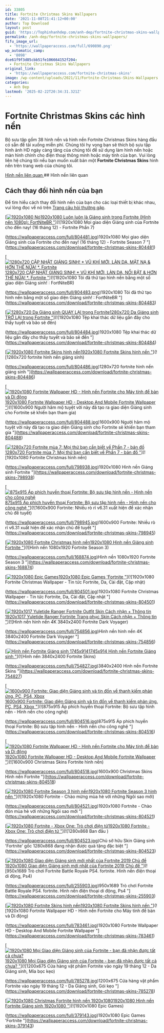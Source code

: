 ```yaml
---
id: 33805
title: Fortnite Christmas Skins Wallpapers
date: '2021-11-08T21:41:12+00:00'
author: Top Download
layout: post
guid: 'https://Tophinhanhdep.com/anh-dep/fortnite-christmas-skins-wallpapers/'
permalink: /anh-dep/fortnite-christmas-skins-wallpapers/
fifu_image_url:
  - 'https://wallpaperaccess.com/full/690890.png'
wp_automatic_camp:
  - '8098'
dce61f9f3d85cbb51fe106664152f204:
  - Fortnite Christmas Skins Wallpapers
original_link:
  - 'https://wallpaperaccess.com/fortnite-christmas-skins'
image: /wp-content/uploads/2021/11/Fortnite-Christmas-Skins-Wallpapers.png
categories:
  - Ảnh Đẹp
lastmod: '2025-02-22T20:34:31.321Z'
---
```

# Fortnite Christmas Skins các hình nền

Bộ sưu tập gồm 38 hình nền và hình nền Fortnite Christmas Skins hàng đầu có sẵn để tải xuống miễn phí. Chúng tôi hy vọng bạn sẽ thích bộ sưu tập hình ảnh HD ngày càng tăng của chúng tôi để sử dụng làm hình nền hoặc màn hình chính cho điện thoại thông minh hoặc máy tính của bạn. Vui lòng liên hệ chúng tôi nếu bạn muốn xuất bản một **Fortnite Christmas Skins** hình nền trên trang web của chúng tôi.

[Hình nền liên quan ](#related) ## Hình nền liên quan

## Cách thay đổi hình nền của bạn

Để tìm hiểu cách thay đổi hình nền của bạn cho các loại thiết bị khác nhau, vui lòng đọc về nó trên [Trang câu hỏi thường gặp](https://tophinhanhdep.com/faq/).

  
[[![1920x1080 Nó](https://wallpaperaccess.com/full/690890.png)1920x1080 Luôn luôn là Giáng sinh trong Fortnite (Hình nền 1080p): FortNiteBR "](https://wallpaperaccess.com/download/fortnite-christmas-skins-690890)](![1920x1080 Mọi giao diện Giáng sinh của Fortnite cho đến nay!  (16 tháng 12) - Fortnite Phần 7)

(https://wallpaperaccess.com/full/804481.jpg)1920x1080 Mọi giao diện Giáng sinh của Fortnite cho đến nay! (16 tháng 12) - Fortnite Season 7 "](https://wallpaperaccess.com/download/fortnite-christmas-skins-804481)

[[![1280x720 CẬP NHẬT GIÁNG SINH!  * VŨ KHÍ MỚI, LÀN DA, MẶT NẠ & HƠN THẾ NỮA! *.  Fortnite](https://wallpaperaccess.com/full/705648.jpg)1280x720 CẬP NHẬT GIÁNG SINH! \* VŨ KHÍ MỚI, LÀN DA, NỔI BẬT &amp; HƠN THẾ NỮA! \*. Fortnite "](https://wallpaperaccess.com/download/fortnite-christmas-skins-705648)](![1920x1080 Tôi đã thử tạo hình nền bằng một số giao diện Giáng sinh!  : FortNiteBR)

(https://wallpaperaccess.com/full/804483.png)1920x1080 Tôi đã thử tạo hình nền bằng một số giao diện Giáng sinh! : FortNiteBR "](https://wallpaperaccess.com/download/fortnite-christmas-skins-804483)

[[![1280x720 Da Giáng sinh QUAY LẠI trong Fortnite](https://wallpaperaccess.com/full/705673.jpg)1280x720 Da Giáng sinh TRỞ LẠI trong Fortnite "](https://wallpaperaccess.com/download/fortnite-christmas-skins-705673)](![1920x1080 Tệp khai thác dữ liệu gần đây cho thấy tuyết và bão sẽ đến)

(https://wallpaperaccess.com/full/804484.jpg)1920x1080 Tệp khai thác dữ liệu gần đây cho thấy tuyết và bão sẽ đến "](https://wallpaperaccess.com/download/fortnite-christmas-skins-804484)

[[![1920x1080 Fortnite Skins hình nền](https://wallpaperaccess.com/full/670309.jpg)1920x1080 Fortnite Skins hình nền "](https://wallpaperaccess.com/download/fortnite-christmas-skins-670309)](![1280x720 fortnite hình nền giáng sinh)

(https://wallpaperaccess.com/full/804486.jpg)1280x720 fortnite hình nền giáng sinh "](https://wallpaperaccess.com/download/fortnite-christmas-skins-804486)

[[![1920x1080 Fortnite Wallpaper HD - Hình nền Fortnite cho Máy tính để bàn và Di động](https://wallpaperaccess.com/full/783443.jpg)1920x1080 Fortnite Wallpaper HD - Desktop And Mobile Fortnite Wallpaper "](https://wallpaperaccess.com/download/fortnite-christmas-skins-783443)](![1600x900 Người hâm mộ tuyệt vời này đã tạo ra giao diện Giáng sinh cho Fortnite sẽ khiến bạn tham gia)

(https://wallpaperaccess.com/full/804488.jpg)1600x900 Người hâm mộ tuyệt vời này đã tạo ra giao diện Giáng sinh cho Fortnite sẽ khiến bạn tham gia "](https://wallpaperaccess.com/download/fortnite-christmas-skins-804488)

[[![1280x720 Fortnite mùa 7: Mọi thứ bạn cần biết về Phần 7 - bản đồ](https://wallpaperaccess.com/full/804489.jpg)1280x720 Fortnite mùa 7: Mọi thứ bạn cần biết về Phần 7 - bản đồ "](https://wallpaperaccess.com/download/fortnite-christmas-skins-804489)](![1920x1080 Fortnite Christmas hình nền)

(https://wallpaperaccess.com/full/798938.jpg)1920x1080 Hình nền Giáng sinh Fortnite "](https://wallpaperaccess.com/download/fortnite-christmas-skins-798938)

[[![875x915 Áp phích huyền thoại Fortnite: Bộ sưu tập hình nền - Hình nền cho công nghệ](https://wallpaperaccess.com/full/82592.jpg)875x915 Áp phích huyền thoại Fortnite: Bộ sưu tập hình nền - Hình nền cho công nghệ "](https://wallpaperaccess.com/download/fortnite-christmas-skins-82592)](![1600x900 Fortnite: Nhiều rò rỉ v6.31 xuất hiện để xác nhận chủ đề tuyết)

(https://wallpaperaccess.com/full/798945.jpg)1600x900 Fortnite: Nhiều rò rỉ v6.31 xuất hiện để xác nhận chủ đề tuyết "](https://wallpaperaccess.com/download/fortnite-christmas-skins-798945)

[[![1920x1080 Fortnite Christmas hình nền](https://wallpaperaccess.com/full/798960.jpg)1920x1080 Hình nền Giáng sinh Fortnite "](https://wallpaperaccess.com/download/fortnite-christmas-skins-798960)](![Hình nền 1080x1920 Fortnite Season 3)

(https://wallpaperaccess.com/full/168874.jpg)Hình nền 1080x1920 Fortnite Season 3 "](https://wallpaperaccess.com/download/fortnite-christmas-skins-168874)

[[![1920x1080 Epic Games](https://wallpaperaccess.com/full/26453.jpg)1920x1080 Epic Games 'Fortnite "](https://wallpaperaccess.com/download/fortnite-christmas-skins-26453)](![1920x1080 Fortnite Christmas Wallpaper - Tin tức Fortnite, Da, Cài đặt, Cập nhật)

(https://wallpaperaccess.com/full/804501.jpg)1920x1080 Fortnite Christmas Wallpaper - Tin tức Fortnite, Da, Cài đặt, Cập nhật "](https://wallpaperaccess.com/download/fortnite-christmas-skins-804501)

[[![1920x1017 Yuletide Ranger Fortnite Outfit Skin Cách nhận + Thông tin](https://wallpaperaccess.com/full/804502.jpg)1920x1017 Yuletide Ranger Fortnite Trang phục Skin Cách nhận + Thông tin "](https://wallpaperaccess.com/download/fortnite-christmas-skins-804502)](![Hình nền hình nền 4K 3840x2400 Fortnite Dark Voyager)

(https://wallpaperaccess.com/full/754856.jpg)Hình nền hình nền 4K 3840x2400 Fortnite Dark Voyager "](https://wallpaperaccess.com/download/fortnite-christmas-skins-754856)

[[![Hình nền Fortnite Giáng sinh 1745x914](https://wallpaperaccess.com/full/783428.jpg)1745x914 Hình nền Fortnite Giáng sinh "](https://wallpaperaccess.com/download/fortnite-christmas-skins-783428)](![Hình nền 3840x2400 Fortnite Skins)

(https://wallpaperaccess.com/full/754827.jpg)3840x2400 Hình nền Fortnite Skins "](https://wallpaperaccess.com/download/fortnite-christmas-skins-754827)

[[![1600x900 Fortnite: Giao diện Giáng sinh và tin đồn về thanh kiếm phản ứng.  PC, PS4, Xbox](https://wallpaperaccess.com/full/804512.jpg)1600x900 Fortnite: Giao diện Giáng sinh và tin đồn về thanh kiếm phản ứng. PC, PS4, Xbox "](https://wallpaperaccess.com/download/fortnite-christmas-skins-804512)](![875x915 Áp phích huyền thoại Fortnite: Bộ sưu tập hình nền - Hình nền cho công nghệ)

(https://wallpaperaccess.com/full/804516.jpg)875x915 Áp phích huyền thoại Fortnite: Bộ sưu tập hình nền - Hình nền cho công nghệ "](https://wallpaperaccess.com/download/fortnite-christmas-skins-804516)

[[![1920x1080 Fortnite Wallpaper HD - Hình nền Fortnite cho Máy tính để bàn và Di động](https://wallpaperaccess.com/full/804517.jpg)1920x1080 Fortnite Wallpaper HD - Desktop And Mobile Fortnite Wallpaper "](https://wallpaperaccess.com/download/fortnite-christmas-skins-804517)](![1600x900 Christmas Skins Fortnite hình nền)

(https://wallpaperaccess.com/full/804518.jpg)1600x900 Christmas Skins Hình nền Fortnite "](https://wallpaperaccess.com/download/fortnite-christmas-skins-804518)

[[![1920x1080 Fortnite Season 3 hình nền](https://wallpaperaccess.com/full/129253.jpg)1920x1080 Fortnite Season 3 hình nền "](https://wallpaperaccess.com/download/fortnite-christmas-skins-129253)](![1920x1080 Fortnite - Chào mừng mùa hè với những Ngôi sao mới)

(https://wallpaperaccess.com/full/804521.jpg)1920x1080 Fortnite - Chào đón mùa hè với những Ngôi sao mới "](https://wallpaperaccess.com/download/fortnite-christmas-skins-804521)

[[![1920x1080 Fortnite - Xbox One: Trò chơi điện tử](https://wallpaperaccess.com/full/783439.jpg)1920x1080 Fortnite - Xbox One: Trò chơi điện tử "](https://wallpaperaccess.com/download/fortnite-christmas-skins-783439)](![1280x868 Ban đầu )

(https://wallpaperaccess.com/full/804523.jpg)Chủ sở hữu Skin Giáng sinh 'Fortnite' gốc 1280x868 đang nhận được quà tặng đặc biệt "](https://wallpaperaccess.com/download/fortnite-christmas-skins-804523)

[[![1920x1080 Giao diện Giáng sinh mới nhất của Fortnite 2019 Chủ đề](https://wallpaperaccess.com/full/783465.jpg)1920x1080 Giao diện Giáng sinh mới nhất của Fortnite 2019 Chủ đề "](https://wallpaperaccess.com/download/fortnite-christmas-skins-783465)](![950x1689 Trò chơi Fortnite Battle Royale PS4.  fortnite.  Hình nền điện thoại di động, Ps4)

(https://wallpaperaccess.com/full/255903.jpg)950x1689 Trò chơi Fortnite Battle Royale PS4. fortnite. Hình nền điện thoại di động, Ps4 "](https://wallpaperaccess.com/download/fortnite-christmas-skins-255903)

[[![1920x1080 Fortnite Skins hình nền](https://wallpaperaccess.com/full/632302.jpg)1920x1080 Fortnite Skins hình nền "](https://wallpaperaccess.com/download/fortnite-christmas-skins-632302)](![1920x1080 Fortnite Wallpaper HD - Hình nền Fortnite cho Máy tính để bàn và Di động)

(https://wallpaperaccess.com/full/783461.jpg)1920x1080 Fortnite Wallpaper HD - Desktop And Mobile Fortnite Wallpaper "](https://wallpaperaccess.com/download/fortnite-christmas-skins-783461)

[[![1920x1080 Mọi Giao diện Giáng sinh của Fortnite - bạn đã nhận được tất cả chưa?](https://wallpaperaccess.com/full/785592.jpg)1920x1080 Mọi Giao diện Giáng sinh của Fortnite - bạn đã nhận được tất cả chưa? "](https://wallpaperaccess.com/download/fortnite-christmas-skins-785592)](![1200x675 Cửa hàng vật phẩm Fortnite vào ngày 19 tháng 12 - Da Giáng sinh, Mía bọc kẹo)

(https://wallpaperaccess.com/full/785278.jpg)1200x675 Cửa hàng vật phẩm Fortnite vào ngày 19 tháng 12 - Da Giáng sinh, Gói kẹo "](https://wallpaperaccess.com/download/fortnite-christmas-skins-785278)

[[![1920x1080 Christmas Fortnite hình nền 1920x1080](https://wallpaperaccess.com/full/804531.jpg)1920x1080 Hình nền Fortnite Giáng sinh 1920x1080 "](https://wallpaperaccess.com/download/fortnite-christmas-skins-804531)](![1920x1080 Epic Games)

(https://wallpaperaccess.com/full/379143.jpg)1920x1080 Epic Games 'Fortnite "](https://wallpaperaccess.com/download/fortnite-christmas-skins-379143)
